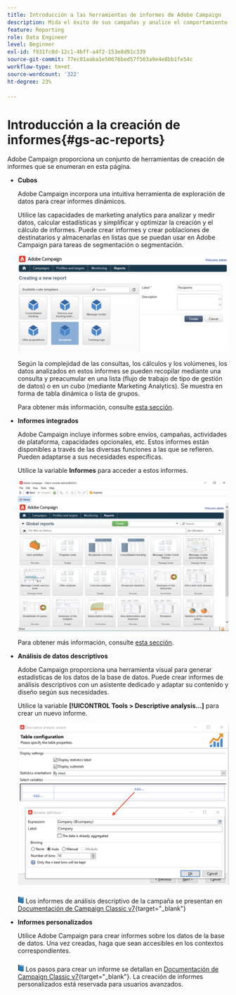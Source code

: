```yaml
---
title: Introducción a las herramientas de informes de Adobe Campaign
description: Mida el éxito de sus campañas y analice el comportamiento del usuario
feature: Reporting
role: Data Engineer
level: Beginner
exl-id: f931fc0d-12c1-4bff-a4f2-153e8d91c339
source-git-commit: 77ec01aaba1e50676bed57f503a9e4e8bb1fe54c
workflow-type: tm+mt
source-wordcount: '322'
ht-degree: 23%

---
```


# Introducción a la creación de informes{#gs-ac-reports}

Adobe Campaign proporciona un conjunto de herramientas de creación de informes que se enumeran en esta página.

* **Cubos**

   Adobe Campaign incorpora una intuitiva herramienta de exploración de datos para crear informes dinámicos.

   Utilice las capacidades de marketing analytics para analizar y medir datos, calcular estadísticas y simplificar y optimizar la creación y el cálculo de informes. Puede crear informes y crear poblaciones de destinatarios y almacenarlas en listas que se puedan usar en Adobe Campaign para tareas de segmentación o segmentación.

   ![](assets/create-a-report.png)

   Según la complejidad de las consultas, los cálculos y los volúmenes, los datos analizados en estos informes se pueden recopilar mediante una consulta y preacumular en una lista (flujo de trabajo de tipo de gestión de datos) o en un cubo (mediante Marketing Analytics). Se muestra en forma de tabla dinámica o lista de grupos.

   Para obtener más información, consulte [esta sección](gs-cubes.md).

* **Informes integrados**

   Adobe Campaign incluye informes sobre envíos, campañas, actividades de plataforma, capacidades opcionales, etc. Estos informes están disponibles a través de las diversas funciones a las que se refieren. Pueden adaptarse a sus necesidades específicas.

   Utilice la variable **Informes** para acceder a estos informes.

   ![](assets/built-in-reports.png)

   Para obtener más información, consulte [esta sección](built-in-reports.md).

* **Análisis de datos descriptivos**

   Adobe Campaign proporciona una herramienta visual para generar estadísticas de los datos de la base de datos. Puede crear informes de análisis descriptivos con un asistente dedicado y adaptar su contenido y diseño según sus necesidades.

   Utilice la variable **[!UICONTROL Tools > Descriptive analysis...]** para crear un nuevo informe.

   ![](assets/desc-analysis-report.png)

   ![](../assets/do-not-localize/book.png) Los informes de análisis descriptivo de la campaña se presentan en [Documentación de Campaign Classic v7](https://experienceleague.adobe.com/docs/campaign-classic/using/reporting/analyzing-populations/about-descriptive-analysis.html){target="_blank"}

* **Informes personalizados**

   Utilice Adobe Campaign para crear informes sobre los datos de la base de datos. Una vez creadas, haga que sean accesibles en los contextos correspondientes.

   ![](../assets/do-not-localize/book.png) Los pasos para crear un informe se detallan en [Documentación de Campaign Classic v7](https://experienceleague.adobe.com/docs/campaign-classic/using/reporting/creating-new-reports/about-reports-creation-in-campaign.html){target="_blank"}. La creación de informes personalizados está reservada para usuarios avanzados.
